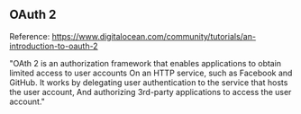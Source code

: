 OAuth 2
-----------------------

Reference: https://www.digitalocean.com/community/tutorials/an-introduction-to-oauth-2

"OAth 2 is an authorization framework that enables applications to obtain limited access to user accounts
On an HTTP service, such as Facebook and GitHub.
It works by delegating user authentication to the service that hosts the user account,
And authorizing 3rd-party applications to access the user account."

